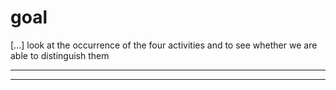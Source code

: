 # goal


 [...] look at the occurrence of the four activities and to see whether we are able to distinguish them

  

****

----


